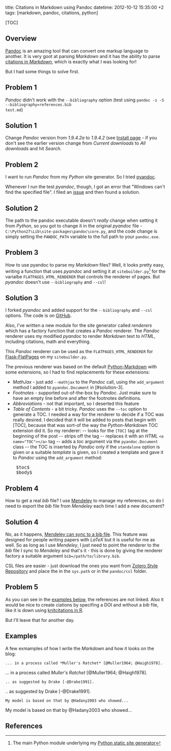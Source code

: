 title: Citations in Markdown using Pandoc
datetime: 2012-10-12 15:35:00 +2
tags: [markdown, pandoc, citations, python]

[TOC]

## Overview

[Pandoc](http://johnmacfarlane.net/pandoc/) is an amazing tool that can convert one markup language to another. 
It is very goot at parsing *Markdown* and it has the ability to parse [citations in *Markdown*](http://johnmacfarlane.net/pandoc/README.html#citations), 
which is exactly what I was looking for!

But I had some things to solve first.

## Problem 1

*Pandoc* didn't work with the <code>--bibliography</code> option (test using <code>pandoc -s -S --bibliography=references.bib test.md</code>)

## Solution 1

Change *Pandoc* version from _1.9.4.2a_ to _1.9.4.2_ (see [Install page](http://johnmacfarlane.net/pandoc/installing.html) - 
if you don't see the earlier version change from *Current downloads* to *All downloads* and hit *Search*.

## Problem 2

I want to run *Pandoc* from my *Python* site generator.
So I tried [pyandoc](http://pypi.python.org/pypi/pyandoc/).

Whenever I run the test *pyandoc*, though, I got an error that "Windows can't find the specified file".
I filed an [issue](https://github.com/kennethreitz/pyandoc/issues/5) and then found a solution.

## Solution 2

The path to the pandoc executable doesn't *really* change when setting it from *Python*,
so you got to change it in the original *pyandoc* file - <code>C:\\Python27\\Lib\\site-packages\\pandoc\\core.py</code>, 
and the code change is simply setting the <code>PANDOC_PATH</code> variable to the full path to your <code>pandoc.exe</code>.

## Problem 3

How to use pyandoc to parse my *Markdown* files?
Well, it looks pretty easy, writing a function that uses *pyandoc* and setting it 
at <code>sitebuilder.py</code>[^1] for the varialbe <code>FLATPAGES_HTML_RENDERER</code> that controls the renderer of pages.
But *pyandoc* doesn't use <code>--bibliography</code> and <code>--csl</code>!
 
## Solution 3

I forked *pyandoc* and added support for the <code>--bibliography</code> and <code>--csl</code> options. 
The code is on [GitHub](https://github.com/yoavram/pyandoc).

Also, I've written a new module for the site generator called *renderers* which has a factory function that creates a *Pandoc* renderer.
The *Pandoc* renderer uses my modified *pyandoc* to render *Markdown* text to *HTML*, including citations, math and everything.

This *Pandoc* renderer can be used as the <code>FLATPAGES_HTML_RENDERER</code> for [Flask-FlatPages](http://packages.python.org/Flask-FlatPages/#flask_flatpages)
on my <code>sitebuilder.py</code>.

The previous renderer was based on the default [Python-Markdown](http://freewisdom.org/projects/python-markdown/) with some extensions, so I had to find replacements for these extensions:

  - *MathJax* - just add <code>--mathjax</code> to the *Pandoc* call, using the <code>add_argument</code> method I added to <code>pyandoc.Document</code> in [#solution-3].
  - *Footnotes* - supported out-of-the-box by *Pandoc*. Just make sure to have an empty line before and after the footnotes definitions.
  - *Abbreviations* - not that important, so I deserted this feature
  - *Table of Contents* - a bit tricky. *Pandoc* uses the <code>--toc</code> option to generate a TOC. 
  I needed a way for the renderer to decide if a TOC was really desired. I decided that it will be added to posts that begin with [TOC],
  because that was sort-of the way the *Python-Markdown* TOC extension did it. So my renderer:
  -- looks for the <code>[TOC]</code> tag at the beginning of the post
  -- strips off the tag
  -- replaces it with an *HTML* <code>&lt;a name="TOC">&lt;/a></code> tag
  -- adds a *toc* argument via the <code>pyandoc.Document</code> class
  -- the TOC is inserted by *Pandoc* only if the <code>standalone</code> option is given or a suitable *template* is given, 
  so I created a template and gave it to *Pandoc* using the <code>add_argument</code> method:

<pre>
	$toc$
	$body$
</pre>

## Problem 4
 
How to get a real *bib* file? I use [Mendeley](http://www.mendeley.com/) to manage my references, 
so do I need to export the *bib* file from *Mendeley* each time I add a new document?

## Solution 4

No, as it happens, [Mendeley can sync to a bib file](http://blog.mendeley.com/tipstricks/how-to-series-generate-bibtex-files-for-your-collections-for-use-in-latex-part-3-of-12/).
This feature was designed for people writing papers with *LaTeX* but it is useful for me as well. So as long as I use *Mendeley*, I just need to point the 
renderer to the *bib* file I sync to *Mendeley* and that's it - this is done by giving the renderer factory a suitable argument <code>bib=/path/to/library.bib</code>.

CSL files are easier - just download the ones you want from [Zotero Style Repository](http://www.zotero.org/styles) and place the in the <code>sys.path</code> or in the <code>pandoc/csl</code> folder.

## Problem 5

As you can see in the [examples below](#examples), the references are not linked. 
Also it would be nice to create ciations by specifing a DOI and without a *bib* file, 
like it is down using [knitcitations in R](http://www.carlboettiger.info/2012/05/30/knitcitations.html).

But I'll leave that for another day.

## Examples

A few exmamples of how I write the *Markdown* and how it looks on the blog:

    ... in a process called *Muller's Ratchet* [@Muller1964; @Haigh1978].
	
... in a process called *Muller's Ratchet* [@Muller1964; @Haigh1978].


    .. as suggested by Drake [-@Drake1991].

.. as suggested by Drake [-@Drake1991].


    My model is based on that by @Hadany2003 who showed...

My model is based on that by @Hadany2003 who showed...

## References

[^1]: The main Python module underlying my [Python static site generator](https://github.com/yoavram/yoavram.github.com/tree/source)